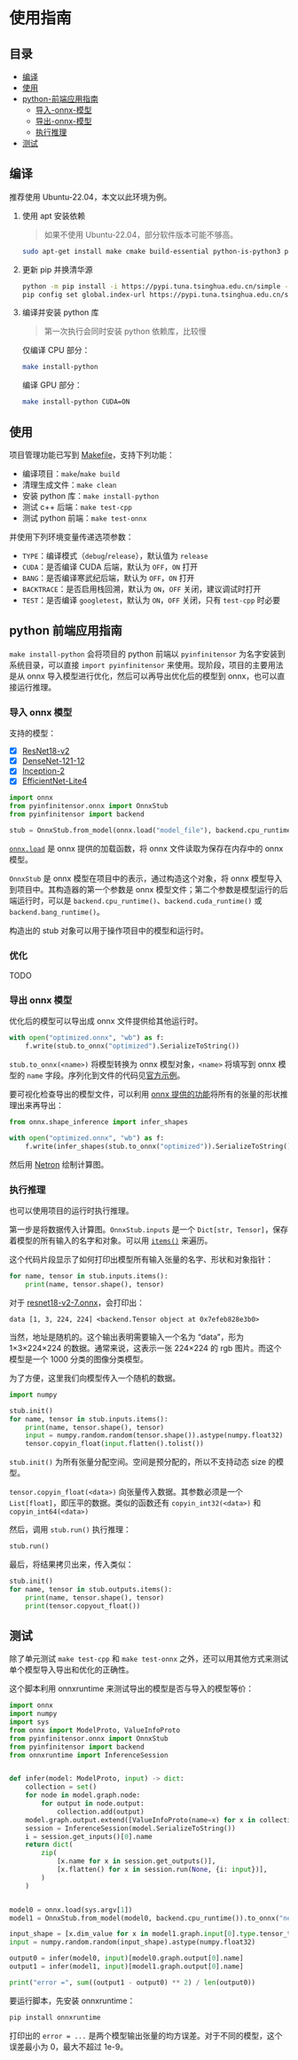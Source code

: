 ﻿# 使用指南

## 目录

- [编译](#编译)
- [使用](#使用)
- [python-前端应用指南](#python-前端应用指南)
  - [导入-onnx-模型](#导入-onnx-模型)
  - [导出-onnx-模型](#导出-onnx-模型)
  - [执行推理](#执行推理)
- [测试](#测试)

## 编译

推荐使用 Ubuntu-22.04，本文以此环境为例。

1. 使用 apt 安装依赖

   > 如果不使用 Ubuntu-22.04，部分软件版本可能不够高。

   ```bash
   sudo apt-get install make cmake build-essential python-is-python3 python-dev-is-python3 python3-pip libdw-dev
   ```

2. 更新 pip 并换清华源

   ```bash
   python -m pip install -i https://pypi.tuna.tsinghua.edu.cn/simple --upgrade pip
   pip config set global.index-url https://pypi.tuna.tsinghua.edu.cn/simple
   ```

3. 编译并安装 python 库

   > 第一次执行会同时安装 python 依赖库，比较慢

   仅编译 CPU 部分：

   ```bash
   make install-python
   ```

   编译 GPU 部分：

   ```bash
   make install-python CUDA=ON
   ```

## 使用

项目管理功能已写到 [Makefile](Makefile)，支持下列功能：

- 编译项目：`make`/`make build`
- 清理生成文件：`make clean`
- 安装 python 库：`make install-python`
- 测试 c++ 后端：`make test-cpp`
- 测试 python 前端：`make test-onnx`

并使用下列环境变量传递选项参数：

- `TYPE`：编译模式（`debug`/`release`），默认值为 `release`
- `CUDA`：是否编译 CUDA 后端，默认为 `OFF`，`ON` 打开
- `BANG`：是否编译寒武纪后端，默认为 `OFF`，`ON` 打开
- `BACKTRACE`：是否启用栈回溯，默认为 `ON`，`OFF` 关闭，建议调试时打开
- `TEST`：是否编译 `googletest`，默认为 `ON`，`OFF` 关闭，只有 `test-cpp` 时必要

## python 前端应用指南

`make install-python` 会将项目的 python 前端以 `pyinfinitensor` 为名字安装到系统目录，可以直接 `import pyinfinitensor` 来使用。现阶段，项目的主要用法是从 onnx 导入模型进行优化，然后可以再导出优化后的模型到 onnx，也可以直接运行推理。

### 导入 onnx 模型

支持的模型：

- [x] [ResNet18-v2](https://github.com/onnx/models/blob/main/vision/classification/resnet/model/resnet18-v2-7.onnx)
- [x] [DenseNet-121-12](https://github.com/onnx/models/blob/main/vision/classification/densenet-121/model/densenet-12.onnx)
- [x] [Inception-2](https://github.com/onnx/models/blob/main/vision/classification/inception_and_googlenet/inception_v2/model/inception-v2-9.onnx)
- [x] [EfficientNet-Lite4](https://github.com/onnx/models/blob/main/vision/classification/efficientnet-lite4/model/efficientnet-lite4-11.onnx)

```python
import onnx
from pyinfinitensor.onnx import OnnxStub
from pyinfinitensor import backend

stub = OnnxStub.from_model(onnx.load("model_file"), backend.cpu_runtime())
```

[`onnx.load`](https://onnx.ai/onnx/api/serialization.html#load-a-model) 是 onnx 提供的加载函数，将 onnx 文件读取为保存在内存中的 onnx 模型。

`OnnxStub` 是 onnx 模型在项目中的表示，通过构造这个对象，将 onnx 模型导入到项目中。其构造器的第一个参数是 onnx 模型文件；第二个参数是模型运行的后端运行时，可以是 `backend.cpu_runtime()`、`backend.cuda_runtime()` 或 `backend.bang_runtime()`。

构造出的 stub 对象可以用于操作项目中的模型和运行时。

### 优化

TODO

### 导出 onnx 模型

优化后的模型可以导出成 onnx 文件提供给其他运行时。

```python
with open("optimized.onnx", "wb") as f:
    f.write(stub.to_onnx("optimized").SerializeToString())
```

`stub.to_onnx(<name>)` 将模型转换为 onnx 模型对象，`<name>` 将填写到 onnx 模型的 `name` 字段。序列化到文件的代码见[官方示例](https://onnx.ai/onnx/intro/python.html#model-serialization)。

要可视化检查导出的模型文件，可以利用 [onnx 提供的功能](https://onnx.ai/onnx/api/shape_inference.html#infer-shapes)将所有的张量的形状推理出来再导出：

```python
from onnx.shape_inference import infer_shapes

with open("optimized.onnx", "wb") as f:
    f.write(infer_shapes(stub.to_onnx("optimized")).SerializeToString())
```

然后用 [Netron](https://netron.app/) 绘制计算图。

### 执行推理

也可以使用项目的运行时执行推理。

第一步是将数据传入计算图。`OnnxStub.inputs` 是一个 `Dict[str, Tensor]`，保存着模型的所有输入的名字和对象。可以用 [`items()`](https://docs.python.org/zh-cn/3/library/stdtypes.html#dict.items) 来遍历。

这个代码片段显示了如何打印出模型所有输入张量的名字、形状和对象指针：

```python
for name, tensor in stub.inputs.items():
    print(name, tensor.shape(), tensor)
```

对于 [resnet18-v2-7.onnx](https://github.com/onnx/models/blob/main/vision/classification/resnet/model/resnet18-v2-7.onnx)，会打印出：

```plaintext
data [1, 3, 224, 224] <backend.Tensor object at 0x7efeb828e3b0>
```

当然，地址是随机的。这个输出表明需要输入一个名为 “data”，形为 1×3×224×224 的数据。通常来说，这表示一张 224×224 的 rgb 图片。而这个模型是一个 1000 分类的图像分类模型。

为了方便，这里我们向模型传入一个随机的数据。

```python
import numpy

stub.init()
for name, tensor in stub.inputs.items():
    print(name, tensor.shape(), tensor)
    input = numpy.random.random(tensor.shape()).astype(numpy.float32)
    tensor.copyin_float(input.flatten().tolist())
```

`stub.init()` 为所有张量分配空间。空间是预分配的，所以不支持动态 size 的模型。

`tensor.copyin_float(<data>)` 向张量传入数据。其参数必须是一个 `List[float]`，即压平的数据。类似的函数还有 `copyin_int32(<data>)` 和 `copyin_int64(<data>)`

然后，调用 `stub.run()` 执行推理：

```python
stub.run()
```

最后，将结果拷贝出来，传入类似：

```python
stub.init()
for name, tensor in stub.outputs.items():
    print(name, tensor.shape(), tensor)
    print(tensor.copyout_float())
```

## 测试

除了单元测试 `make test-cpp` 和 `make test-onnx` 之外，还可以用其他方式来测试单个模型导入导出和优化的正确性。

这个脚本利用 onnxruntime 来测试导出的模型是否与导入的模型等价：

```python
import onnx
import numpy
import sys
from onnx import ModelProto, ValueInfoProto
from pyinfinitensor.onnx import OnnxStub
from pyinfinitensor import backend
from onnxruntime import InferenceSession


def infer(model: ModelProto, input) -> dict:
    collection = set()
    for node in model.graph.node:
        for output in node.output:
            collection.add(output)
    model.graph.output.extend([ValueInfoProto(name=x) for x in collection])
    session = InferenceSession(model.SerializeToString())
    i = session.get_inputs()[0].name
    return dict(
        zip(
            [x.name for x in session.get_outputs()],
            [x.flatten() for x in session.run(None, {i: input})],
        )
    )


model0 = onnx.load(sys.argv[1])
model1 = OnnxStub.from_model(model0, backend.cpu_runtime()).to_onnx("new")

input_shape = [x.dim_value for x in model1.graph.input[0].type.tensor_type.shape.dim]
input = numpy.random.random(input_shape).astype(numpy.float32)

output0 = infer(model0, input)[model0.graph.output[0].name]
output1 = infer(model1, input)[model1.graph.output[0].name]

print("error =", sum((output1 - output0) ** 2) / len(output0))
```

要运行脚本，先安装 onnxruntime：

```bash
pip install onnxruntime
```

打印出的 `error = ...` 是两个模型输出张量的均方误差。对于不同的模型，这个误差最小为 0，最大不超过 1e-9。
